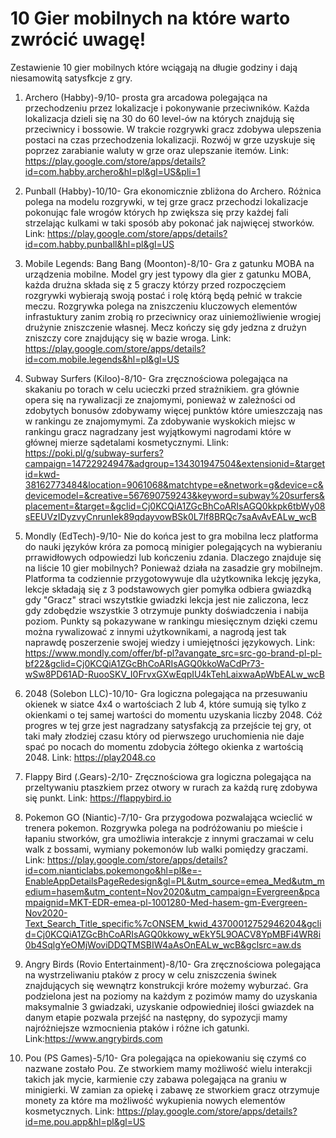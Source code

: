 # 10 Gier mobilnych na które warto zwrócić uwagę!

Zestawienie 10 gier mobilnych które wciągają na długie godziny i dają niesamowitą satysfkcje z gry.

1. Archero (Habby)-9/10-
prosta gra arcadowa polegająca na przechodzeniu przez lokalizacje i pokonywanie przeciwników.
Każda lokalizacja dzieli się na 30 do 60 level-ów na których znajdują się przeciwnicy i bossowie. 
W trakcie rozgrywki gracz zdobywa ulepszenia postaci na czas przechodzenia lokalizacji.
Rozwój w grze uzyskuje się poprzez zarabianie waluty w grze oraz ulepszanie itemów.
    Link: https://play.google.com/store/apps/details?id=com.habby.archero&hl=pl&gl=US&pli=1
    
2. Punball (Habby)-10/10-
Gra ekonomicznie zbliżona do Archero. Różnica polega na modelu rozgrywki,
w tej grze gracz przechodzi lokalizacje pokonując fale wrogów których hp zwiększa się przy każdej fali 
strzelając kulkami w taki sposób aby pokonać jak najwięcej stworków.
    Link: https://play.google.com/store/apps/details?id=com.habby.punball&hl=pl&gl=US   
3. Mobile Legends: Bang Bang (Moonton)-8/10-
Gra z gatunku MOBA na urządzenia mobilne. Model gry jest typowy dla gier z gatunku MOBA, każda drużna składa się
z 5 graczy którzy przed rozpoczęciem rozgrywki wybierają swoją postać i rolę którą będą pełnić w trakcie meczu.
Rozgrywka polega na zniszczeniu kluczowych elementów infrastuktury zanim zrobią ro przeciwnicy oraz uiniemożliwienie 
wrogiej drużynie zniszczenie własnej. Mecz kończy się gdy jedzna z drużyn zniszczy core znajdujący się w bazie wroga.
    Link: https://play.google.com/store/apps/details?id=com.mobile.legends&hl=pl&gl=US
    
4. Subway Surfers (Kiloo)-8/10-
Gra zręcznościowa polegająca na skakaniu po torach w celu ucieczki przed strażnikiem.
gra głównie opera się na rywalizacji ze znajomymi, ponieważ w zależności od zdobytych bonusów zdobywamy
więcej punktów które umieszczają nas w rankingu ze znajomymymi. Za zdobywanie wyskokich miejsc w rankingu
gracz nagradzany jest wyjątkowymi nagrodami które w głównej mierze sądetalami kosmetycznymi.
    Llink: https://poki.pl/g/subway-surfers?campaign=14722924947&adgroup=134301947504&extensionid=&targetid=kwd-38162773484&location=9061068&matchtype=e&network=g&device=c&devicemodel=&creative=567690759243&keyword=subway%20surfers&placement=&target=&gclid=Cj0KCQiA1ZGcBhCoARIsAGQ0kkpk6tbWy08sEEUVzIDyzvyCnrunIek89qdayvowBSk0L7lf8BRQc7saAvAvEALw_wcB

5. Mondly (EdTech)-9/10-
Nie do końca jest to gra mobilna lecz platforma do nauki języków króra za pomocą minigier polegających na
wybieraniu prrawidłowych odpowiedzi lub kończeniu zdania. Dlaczego znajduje się na liście 10 gier mobilnych?
Ponieważ działa na zasadzie gry mobilnejm. Platforma ta codziennie przygotowywuje dla użytkownika lekcję języka,
lekcje składają się z 3 podstawowych gier pomyłka odbiera gwiazdką gdy "Gracz" straci wszytstkie gwiadzki lekcja 
jest nie zaliczona, lecz gdy zdobędzie wszystkie 3 otrzymuje punkty doświadczenia i nabija poziom.
Punkty są pokazywane w rankingu miesięcznym dzięki czemu można rywalizować z innymi użytkownikami,
a nagrodą jest tak naprawdę poszerzenie swojej wiedzy i umiejętności językowych.
    Link: https://www.mondly.com/offer/bf-pl?avangate_src=src-go-brand-pl-pl-bf22&gclid=Cj0KCQiA1ZGcBhCoARIsAGQ0kkoWaCdPr73-wSw8PD61AD-RuooSKV_I0FrvxGXwEqpIU4kTehLaixwaApWbEALw_wcB

6. 2048 (Solebon LLC)-10/10-
Gra logiczna polegająca na przesuwaniu okienek w siatce 4x4 o wartościach 2 lub 4,
które sumują się tylko z okienkami o tej samej wartości do momentu uzyskania liczby 2048.
Cóż progres w tej grze jest nagradzany satysfakcją za przejście tej gry, ot taki mały złodziej czasu
który od pierwszego uruchomienia nie daje spać po nocach do momentu zdobycia żółtego okienka z wartością 2048.
    Link: https://play2048.co

7. Flappy Bird (.Gears)-2/10- 
Zręcznościowa gra logiczna polegająca na przeltywaniu ptaszkiem przez otwory w rurach za każdą rurę zdobywa się punkt.
    Link: https://flappybird.io


8. Pokemon GO (Niantic)-7/10-
Gra przygodowa pozwalająca wcieclić w trenera pokemon. Rozgrywka polega na podróżowaniu po mieście 
i łapaniu stworków, gra umożliwia interakcje z innymi graczamai w celu walk z bossami, wymiany pokemonów 
lub walki pomiędzy graczami. 
    Link: https://play.google.com/store/apps/details?id=com.nianticlabs.pokemongo&hl=pl&e=-EnableAppDetailsPageRedesign&gl=PL&utm_source=emea_Med&utm_medium=hasem&utm_content=Nov2020&utm_campaign=Evergreen&pcampaignid=MKT-EDR-emea-pl-1001280-Med-hasem-gm-Evergreen-Nov2020-Text_Search_Title_specific%7cONSEM_kwid_43700012752946204&gclid=Cj0KCQiA1ZGcBhCoARIsAGQ0kkowy_wEkY5L9OACV8YpMBFi4WR8i0b4SqlgYeOMjWoviDDQTMSBIW4aAsOnEALw_wcB&gclsrc=aw.ds

9. Angry Birds (Rovio Entertainment)-8/10-
Gra zręcznościowa polegająca na wystrzeliwaniu ptaków z procy w celu zniszczenia świnek znajdujących się wewnątrz konstrukcji 
króre możemy wyburzać. Gra podzielona jest na poziomy na każdym z pozimów mamy do uzyskania maksymalnie 3 gwiadzaki, uzyskanie 
odpowiedniej ilości gwiazdek na danym etapie pozwala przejść na następny, do sypozycji mamy najróżniejsze wzmocnienia ptaków i 
różne ich gatunki. 
    Link:https://www.angrybirds.com

10. Pou (PS Games)-5/10-
Gra polegająca na opiekowaniu się czymś co nazwane zostało Pou. Ze stworkiem mamy możliwość wielu interakcji takich jak mycie, 
karmienie czy zabawa polegająca na graniu w minigierki. W zamian za opiekę i zabawę ze stworkiem gracz otrzymuje monety za które ma
możliwość wykupienia nowych elementów kosmetycznych.
     Link: https://play.google.com/store/apps/details?id=me.pou.app&hl=pl&gl=US
